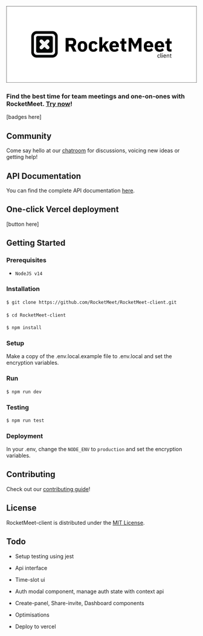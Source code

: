 ![RocketMeet](/client.png)

### Find the best time for team meetings and one-on-ones with RocketMeet. [Try now](https://rocketmeet.me)!

[badges here]

## Community

Come say hello at our [chatroom](https://gitter.im/RocketMeet/community) for discussions, voicing new ideas or getting help!

## API Documentation

You can find the complete API documentation [here](#).

## One-click Vercel deployment

[button here]

## Getting Started

### Prerequisites

- `NodeJS v14`

### Installation

```bash
$ git clone https://github.com/RocketMeet/RocketMeet-client.git

$ cd RocketMeet-client

$ npm install
```

### Setup

Make a copy of the .env.local.example file to .env.local and set the encryption variables.

### Run

```bash
$ npm run dev
```

### Testing

```bash
$ npm run test
```

### Deployment

In your .env, change the `NODE_ENV` to `production` and set the encryption variables.

## Contributing

Check out our [contributing guide](https://github.com/RocketMeet/RocketMeet-client/blob/main/CONTRIBUTING.md)!

## License

RocketMeet-client is distributed under the [MIT License](https://github.com/RocketMeet/RocketMeet-client/blob/main/LICENSE).

## Todo

- Setup testing using jest

- Api interface

- Time-slot ui

- Auth modal component, manage auth state with context api

- Create-panel, Share-invite, Dashboard components

- Optimisations

- Deploy to vercel
